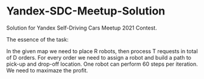# Yandex-SDC-Meetup-Solution
Solution for Yandex Self-Driving Cars Meetup 2021 Contest.

The essence of the task:

In the given map we need to place R robots, then process T requests in total of D orders.
For every order we need to assign a robot and build a path to pick-up and drop-off location. One robot can perform 60 steps per iteration. We need to maximaze the profit.
